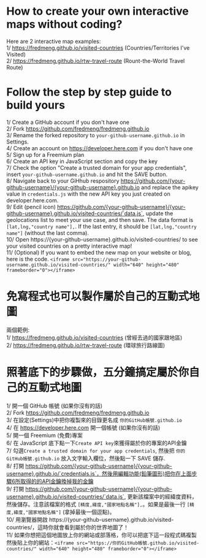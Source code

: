 # How to create your own interactive maps without coding?

Here are 2 interactive map examples:<br>
1/ https://fredmeng.github.io/visited-countries (Countries/Territories I've Visited)<br>
2/ https://fredmeng.github.io/rtw-travel-route (Rount-the-World Travel Route)<br>

# Follow the step by step guide to build yours
1/ Create a GitHub account if you don't have one<br>
2/ Fork https://github.com/fredmeng/fredmeng.github.io<br>
3/ Rename the forked repository to `your-github-username.github.io` in Settings.<br>
4/ Create an account on https://developer.here.com if you don't have one<br>
5/ Sign up for a Freemium plan<br>
6/ Create an API key in JavaScript section and copy the key<br>
7/ Check the option "Create a trusted domain for your app credentials", insert `your-github-username.github.io` and hit the SAVE button.<br>
8/ Navigate back to your GiHhub respository https://github.com/{your-github-username}/{your-github-username}.github.io and replace the apikey value in `credentials.js` with the new API key you just created on developer.here.com.<br>
9/ Edit (pencil icon) https://github.com/{your-github-username}/{your-github-username}.github.io/visited-countries/`data.js`, update the geolocations list to meet your use case, and then save. The data format is `[lat,lng,"country name"],`. If the last entry, it should be `[lat,lng,"country name"]` (without the last comma).<br>
10/ Open https://{your-github-username}.github.io/visited-countries/ to see your visited countries on a pretty interactive map!<br>
11/ (Optional) If you want to embed the new map on your website or blog, here is the code. `<iframe src="https://your-github-username.github.io/visited-countries/" width="640" height="480" frameborder="0"></iframe>`

# 免寫程式也可以製作屬於自己的互動式地圖

兩個範例:<br>
1/ https://fredmeng.github.io/visited-countries (曾經去過的國家跟地區)<br>
2/ https://fredmeng.github.io/rtw-travel-route (環球旅行路線圖)<br>

# 照著底下的步驟做，五分鐘搞定屬於你自己的互動式地圖
1/ 開一個 GitHub 帳號 (如果你沒有的話)<br>
2/ Fork https://github.com/fredmeng/fredmeng.github.io<br>
3/ 在設定(Settings)中把你複製來的目錄更名成 `你的GitHub帳號.github.io`<br>
4/ 在 https://developer.here.com 開一個帳號 (如果你沒有的話)<br>
5/ 開一個 Freemium (免費)專案 <br>
6/ 在 JavaScript 底下點一下`Create API key`來獲得屬於你的專案的API金鑰<br>
7/ 勾選`Create a trusted domain for your app credentials`, 然後把 `你的GitHub帳號.github.io` 放入文字輸入欄位，然後點一下 SAVE 儲存.<br>
8/ 打開 https://github.com/{your-github-username}/{your-github-username}.github.io/`credentials.js`，然後用編輯功能(鉛筆圖形)把你在上面步驟6所取得的的API金鑰換掉我的金鑰<br>
9/ 打開 https://github.com/{your-github-username}/{your-github-username}.github.io/visited-countries/`data.js`, 更新該檔案中的經緯度資料，然後儲存。注意該檔案的格式 `[精度,緯度,"國家地點名稱"],`。如果是最後一行 `[精度,緯度,"國家地點名稱"]` (拿掉最後一個逗點)。<br>
10/ 用瀏覽器開啟 https://{your-github-username}.github.io/visited-countries/，這時你就會看到屬於你的世界地圖了！<br>
11/ 如果你想把這個地圖放上你的網站或部落格，你可以把底下這一段程式碼複製然後貼上你的網站：`<iframe src="https://你的GitHub帳號.github.io/visited-countries/" width="640" height="480" frameborder="0"></iframe>`

